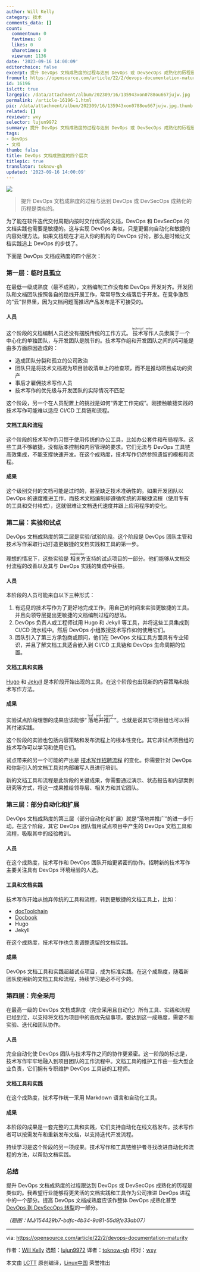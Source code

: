```yaml
---
author: Will Kelly
category: 技术
comments_data: []
count:
  commentnum: 0
  favtimes: 0
  likes: 0
  sharetimes: 0
  viewnum: 1136
date: '2023-09-16 14:00:09'
editorchoice: false
excerpt: 提升 DevOps 文档成熟度的过程与达到 DevOps 或 DevSecOps 成熟化的历程是类似的。
fromurl: https://opensource.com/article/22/2/devops-documentation-maturity
id: 16196
islctt: true
largepic: /data/attachment/album/202309/16/135943xon0788ou667jujw.jpg
permalink: /article-16196-1.html
pic: /data/attachment/album/202309/16/135943xon0788ou667jujw.jpg.thumb.jpg
related: []
reviewer: wxy
selector: lujun9972
summary: 提升 DevOps 文档成熟度的过程与达到 DevOps 或 DevSecOps 成熟化的历程是类似的。
tags:
- DevOps
- 文档
thumb: false
title: DevOps 文档成熟度的四个层次
titlepic: true
translator: toknow-gh
updated: '2023-09-16 14:00:09'
---
```


![](/data/attachment/album/202309/16/135943xon0788ou667jujw.jpg)



> 
> 提升 DevOps 文档成熟度的过程与达到 DevOps 或 DevSecOps 成熟化的历程是类似的。
> 
> 
> 


为了能在软件迭代交付周期内按时交付优质的文档，DevOps 和 DevSecOps 的文档实践也需要是敏捷的。这与实现 DevOps 类似，只是更偏向自动化和敏捷的内容处理方法。如果文档现在才进入你的机构的 DevOps 讨论，那么是时候让文档实践追上 DevOps 的步伐了。


下面是 DevOps 文档成熟度的四个层次：


### 第一层：临时且孤立


在最低一级成熟度（最不成熟），文档编制工作没有和 DevOps 开发对齐。开发团队和文档团队按照各自的路线开展工作，常常导致文档落后于开发。在竞争激烈的“云”世界里，因为文档问题而推迟产品发布是不可接受的。


#### 人员


这个阶段的文档编制人员还没有摆脱传统的工作方式。<ruby> 技术写作 <rt>  technical writer </rt></ruby>人员隶属于一个中心化的单独团队，与开发团队是脱节的。技术写作组和开发团队之间的鸿可能是由多方面原因造成的：


* 造成团队分裂和孤立的公司政治
* 团队只是将技术文档视为项目验收清单上的检查项，而不是推动项目成功的资产
* 事后才雇佣技术写作人员
* 技术写作的优先级与开发团队的实际情况不匹配


这个阶段，另一个在人员配置上的挑战是如何“界定工作完成”。刚接触敏捷实践的技术写作可能难以适应 CI/CD 工具链和流程。


#### 文档工具和流程


这个阶段的技术写作仍习惯于使用传统的办公工具，比如办公套件和布局程序。这些工具不够敏捷，没有版本控制和内容管理的要求。它们无法与 DevOps 工具链高效集成，不能支撑快速开发。在这个成熟度，技术写作仍然参照遗留的模板和流程。


#### 成果


这个级别交付的文档可能是过时的，甚至缺乏技术准确性的。如果开发团队以 DevOps 的速度推进工作，而技术文档编制却遵循传统的非敏捷流程（使用专有的工具和交付格式），这就很难让文档迭代速度并跟上应用程序的变化。


### 第二层：实验和试点


DevOps 文档成熟度的第二层是实验/试验阶段。这个阶段是 DevOps 团队主管和技术写作采取行动打造更敏捷的文档实践和工具的第一步。


理想的情况下，这些实验是<ruby> 相关方 <rt>  stakeholder </rt></ruby>支持的试点项目的一部分。他们能够从文档交付流程的改善以及其与 DevOps 实践的集成中获益。


#### 人员


本阶段的人员可能来自以下三种形式：


1. 有远见的技术写作为了更好地完成工作，用自己的时间来实验更敏捷的工具。并且向领导层提出更敏捷的文档编制过程的想法。
2. DevOps 负责人或工程师试用 Hugo 和 Jekyll 等工具，并将这些工具集成到 CI/CD 流水线中。然后 DevOps 小组教授技术写作如何使用它们。
3. 团队引入了第三方承包商或顾问，他们在 DevOps 文档工具方面具有专业知识，并且了解文档工具适合嵌入到 CI/CD 工具链和 DevOps 生命周期的位置。


#### 文档工具和实践


[Hugo](https://opensource.com/article/18/3/start-blog-30-minutes-hugo) 和 [Jekyll](https://opensource.com/article/17/4/getting-started-jekyll) 是本阶段开始出现的工具。在这个阶段也出现新的内容策略和技术写作方法。


#### 成果


实验试点阶段理想的成果应该能够“<ruby> 落地并推广 <rt>  land and expand </rt></ruby>”。也就是说其它项目组也可以将其付诸实践。


这个阶段的实验也包括内容策略和发布流程上的根本性变化。其它非试点项目组的技术写作可以学习和使用它们。


试点带来的另一个可能的产出是 [技术写作招聘流程](https://opensource.com/article/19/11/hiring-technical-writers-devops) 的变化。你需要针对 DevOps 和你新引入的文档工具对内部编写人员进行培训。


新的文档工具和流程是此阶段的关键成果，你需要通过演示、状态报告和内部案例研究等方式，将这一成果推给领导层、相关方和其它团队。


### 第三层：部分自动化和扩展


DevOps 文档成熟度的第三层（部分自动化和扩展）就是“落地并推广”的进一步行动。在这个阶段，其它 DevOps 团队借用试点项目中产生的 DevOps 文档工具和流程，吸取其中的经验教训。


#### 人员


在这个成熟度，技术写作和 DevOps 团队开始更紧密的协作。招聘新的技术写作主要关注具有 DevOps 环境经验的人选。


#### 工具和文档实践


技术写作开始从抛弃传统的工具和流程，转到更敏捷的文档工具上，比如：


* [docToolchain](http://doctoolchain.org/)
* [Docbook](https://opensource.com/article/17/9/docbook)
* Hugo
* Jekyll


在这个成熟度，技术写作也负责调整遗留的文档实践。


#### 成果


DevOps 文档工具和实践超越试点项目，成为标准实践。在这个成熟度，随着新团队使用新的文档工具和流程，持续学习是必不可少的。


### 第四层：完全采用


在最高一级的 DevOps 文档成熟度（完全采用且自动化）所有工具、实践和流程已经到位，以支持将文档为项目中的高优先级事项。要达到这一成熟度，需要不断实验、迭代和团队协作。


#### 人员


完全自动化使 DevOps 团队与技术写作之间的协作更紧密。这一阶段的标志是，技术写作牢牢地融入到项目团队的工作流程中。文档工具的维护工作由一些大型企业负责，它们拥有专职维护 DevOps 工具链的工程师。


#### 文档工具和实践


在这个成熟度，技术写作统一采用 Markdown 语言和自动化工具。


#### 成果


本阶段的成果是一套完整的工具和实践，它们支持自动化在线文档发布。技术写作者可以按需发布和重新发布文档，以支持迭代开发流程。


持续学习是这个阶段的另一项成果。技术写作和工具链维护者寻找改进自动化和流程的方法，以帮助文档实践。


### 总结


提升 DevOps 文档成熟度的过程跟达到 DevOps 或 DevSecOps 成熟化的历程是类似的。我希望行业能够将更灵活的文档实践和工具作为公司推进 DevOps 进程中的一个部分。提高 DevOps 文档成熟度应该作整体 DevOps 成熟化甚至 [DevOps 到 DevSecOps 转型](https://opensource.com/article/21/10/devops-to-devsecops)的一部分。


*（题图：MJ/154429b7-bdfc-4b34-9a81-55d9fe33ab07）*




---


via: <https://opensource.com/article/22/2/devops-documentation-maturity>


作者：[Will Kelly](https://opensource.com/users/willkelly) 选题：[lujun9972](https://github.com/lujun9972) 译者：[toknow-gh](https://github.com/toknow-gh) 校对：[wxy](https://github.com/wxy)


本文由 [LCTT](https://github.com/LCTT/TranslateProject) 原创编译，[Linux中国](https://linux.cn/) 荣誉推出